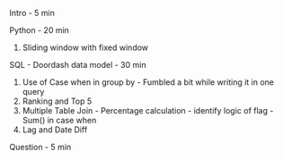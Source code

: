 Intro - 5 min 

Python - 20 min  
1. Sliding window with fixed window 

SQL - Doordash data model - 30 min 
1. Use of Case when in group by - Fumbled a bit while writing it in one query 
2. Ranking and Top 5
3. Multiple Table Join - Percentage calculation - identify logic of flag - Sum() in case when 
4. Lag and Date Diff

Question - 5 min 